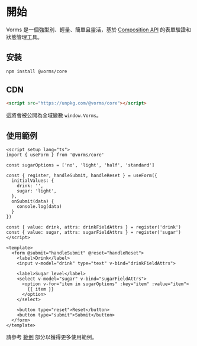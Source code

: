 # 開始

Vorms 是一個強型別、輕量、簡單且靈活，基於 [Composition API](https://vuejs.org/guide/extras/composition-api-faq.html) 的表單驗證和狀態管理工具。

## 安裝

```bash
npm install @vorms/core
```

## CDN

```html
<script src="https://unpkg.com/@vorms/core"></script>
```
這將會被公開為全域變數 `window.Vorms`。

## 使用範例

```vue
<script setup lang="ts">
import { useForm } from '@vorms/core'

const sugarOptions = ['no', 'light', 'half', 'standard']

const { register, handleSubmit, handleReset } = useForm({
  initialValues: {
    drink: '',
    sugar: 'light',
  },
  onSubmit(data) {
    console.log(data)
  }
})

const { value: drink, attrs: drinkFieldAttrs } = register('drink')
const { value: sugar, attrs: sugarFieldAttrs } = register('sugar')
</script>

<template>
  <form @submit="handleSubmit" @reset="handleReset">
    <label>Drink</label>
    <input v-model="drink" type="text" v-bind="drinkFieldAttrs">

    <label>Sugar level</label>
    <select v-model="sugar" v-bind="sugarFieldAttrs">
      <option v-for="item in sugarOptions" :key="item" :value="item">
        {{ item }}
      </option>
    </select>

    <button type="reset">Reset</button>
    <button type="submit">Submit</button>
  </form>
</template>
```

請參考 [範例](/zh-tw/examples/) 部分以獲得更多使用範例。